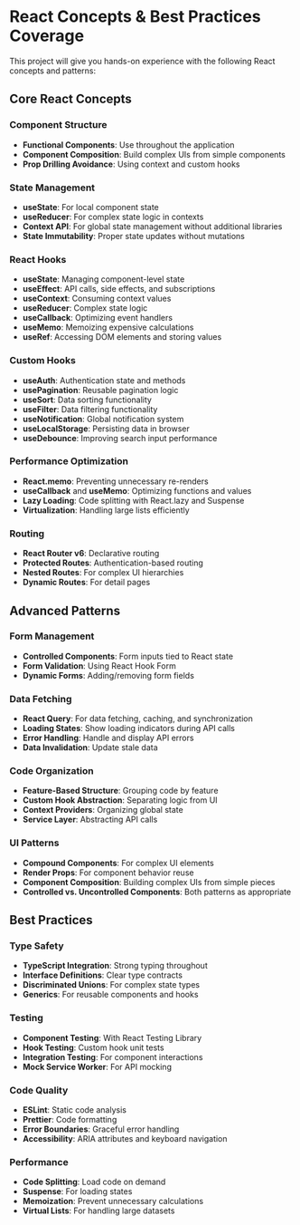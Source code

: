 # React Concepts & Best Practices Coverage

This project will give you hands-on experience with the following React concepts and patterns:

## Core React Concepts

### Component Structure
- **Functional Components**: Use throughout the application
- **Component Composition**: Build complex UIs from simple components
- **Prop Drilling Avoidance**: Using context and custom hooks

### State Management
- **useState**: For local component state
- **useReducer**: For complex state logic in contexts
- **Context API**: For global state management without additional libraries
- **State Immutability**: Proper state updates without mutations

### React Hooks
- **useState**: Managing component-level state
- **useEffect**: API calls, side effects, and subscriptions
- **useContext**: Consuming context values
- **useReducer**: Complex state logic
- **useCallback**: Optimizing event handlers
- **useMemo**: Memoizing expensive calculations
- **useRef**: Accessing DOM elements and storing values

### Custom Hooks
- **useAuth**: Authentication state and methods
- **usePagination**: Reusable pagination logic
- **useSort**: Data sorting functionality
- **useFilter**: Data filtering functionality
- **useNotification**: Global notification system
- **useLocalStorage**: Persisting data in browser
- **useDebounce**: Improving search input performance

### Performance Optimization
- **React.memo**: Preventing unnecessary re-renders
- **useCallback** and **useMemo**: Optimizing functions and values
- **Lazy Loading**: Code splitting with React.lazy and Suspense
- **Virtualization**: Handling large lists efficiently

### Routing
- **React Router v6**: Declarative routing
- **Protected Routes**: Authentication-based routing
- **Nested Routes**: For complex UI hierarchies
- **Dynamic Routes**: For detail pages

## Advanced Patterns

### Form Management
- **Controlled Components**: Form inputs tied to React state
- **Form Validation**: Using React Hook Form
- **Dynamic Forms**: Adding/removing form fields

### Data Fetching
- **React Query**: For data fetching, caching, and synchronization
- **Loading States**: Show loading indicators during API calls
- **Error Handling**: Handle and display API errors
- **Data Invalidation**: Update stale data

### Code Organization
- **Feature-Based Structure**: Grouping code by feature
- **Custom Hook Abstraction**: Separating logic from UI
- **Context Providers**: Organizing global state
- **Service Layer**: Abstracting API calls

### UI Patterns
- **Compound Components**: For complex UI elements
- **Render Props**: For component behavior reuse
- **Component Composition**: Building complex UIs from simple pieces
- **Controlled vs. Uncontrolled Components**: Both patterns as appropriate

## Best Practices

### Type Safety
- **TypeScript Integration**: Strong typing throughout
- **Interface Definitions**: Clear type contracts
- **Discriminated Unions**: For complex state types
- **Generics**: For reusable components and hooks

### Testing
- **Component Testing**: With React Testing Library
- **Hook Testing**: Custom hook unit tests
- **Integration Testing**: For component interactions
- **Mock Service Worker**: For API mocking

### Code Quality
- **ESLint**: Static code analysis
- **Prettier**: Code formatting
- **Error Boundaries**: Graceful error handling
- **Accessibility**: ARIA attributes and keyboard navigation

### Performance
- **Code Splitting**: Load code on demand
- **Suspense**: For loading states
- **Memoization**: Prevent unnecessary calculations
- **Virtual Lists**: For handling large datasets